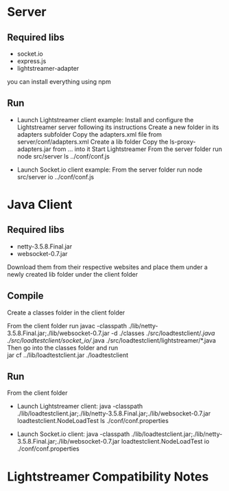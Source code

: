 # Server #

## Required libs ##
*   socket.io 
*   express.js
*   lightstreamer-adapter 

you can install everything using npm

## Run ##


*   Launch Lightstreamer client example:
    Install and configure the Lightstreamer server following its instructions
    Create a new folder in its adapters subfolder
    Copy the adapters.xml file from server/conf/adapters.xml
    Create a lib folder
    Copy the ls-proxy-adapters.jar from ... into it
    Start Lightstreamer
    From the server folder run
        node src/server ls ../conf/conf.js

*   Launch Socket.io client example:
    From the server folder run
        node src/server io ../conf/conf.js


# Java Client #

## Required libs ##
*   netty-3.5.8.Final.jar
*   websocket-0.7.jar

Download them from their respective websites and place them under a newly created lib folder under the client folder

## Compile ##
Create a classes folder in the client folder

From the client folder run
        javac -classpath ./lib/netty-3.5.8.Final.jar;./lib/websocket-0.7.jar -d ./classes ./src/loadtestclient/*.java ./src/loadtestclient/socket_io/*.java ./src/loadtestclient/lightstreamer/*.java
Then go into the classes folder and run        
        jar cf ../lib/loadtestclient.jar ./loadtestclient


## Run ##
From the client folder 
*   Launch Lightstreamer client:
        java -classpath ./lib/loadtestclient.jar;./lib/netty-3.5.8.Final.jar;./lib/websocket-0.7.jar  loadtestclient.NodeLoadTest ls ./conf/conf.properties  

*   Launch Socket.io client:
        java -classpath ./lib/loadtestclient.jar;./lib/netty-3.5.8.Final.jar;./lib/websocket-0.7.jar  loadtestclient.NodeLoadTest io ./conf/conf.properties  
        

# Lightstreamer Compatibility Notes #


        
        
        